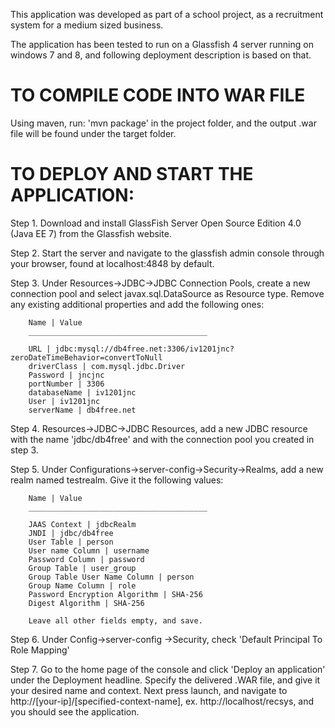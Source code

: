This application was developed as part of a school project, as a recruitment system for a medium sized business.

The application has been tested to run on a Glassfish 4 server running on windows 7 and 8, and following deployment description is based on that.


# TO COMPILE CODE INTO WAR FILE

Using maven, run: 'mvn package' in the project folder, and the output .war file will be found under the target folder.


# TO DEPLOY AND START THE APPLICATION:

Step 1. Download and install GlassFish Server Open Source Edition 4.0 (Java EE 7) from the Glassfish website.

Step 2. Start the server and navigate to the glassfish admin console through your browser, found at localhost:4848 by default.

Step 3. Under Resources->JDBC->JDBC Connection Pools, create a new connection pool and select javax.sql.DataSource as Resource type.
		Remove any existing additional properties and add the following ones:

		Name | Value
		________________________________________
		
		URL | jdbc:mysql://db4free.net:3306/iv1201jnc?zeroDateTimeBehavior=convertToNull
		driverClass | com.mysql.jdbc.Driver
		Password | jncjnc
		portNumber | 3306
		databaseName | iv1201jnc
		User | iv1201jnc
		serverName | db4free.net

Step 4. Resources->JDBC->JDBC Resources, add a new JDBC resource with the name 'jdbc/db4free' and with the connection pool you created
		in step 3.
		
Step 5. Under Configurations->server-config->Security->Realms, add a new realm named testrealm. Give it the following values:

		Name | Value
		________________________________________

		JAAS Context | jdbcRealm
		JNDI | jdbc/db4free
		User Table | person
		User name Column | username
		Password Column | password
		Group Table | user_group
		Group Table User Name Column | person
		Group Name Column | role
		Password Encryption Algorithm | SHA-256
		Digest Algorithm | SHA-256
		
		Leave all other fields empty, and save.

Step 6. Under Config->server-config ->Security, check 'Default Principal To Role Mapping'
		
Step 7. Go to the home page of the console and click 'Deploy an application' under the Deployment headline.
		Specify the delivered .WAR file, and give it your desired name and context. Next press launch, and navigate
		to http://[your-ip]/[specified-context-name], ex. http://localhost/recsys, and you should see the application.
